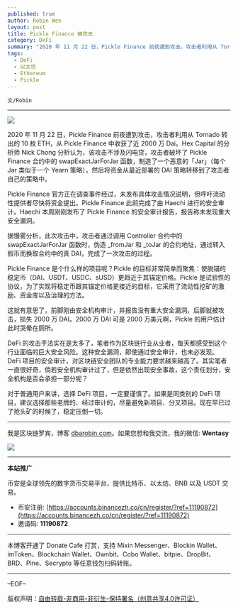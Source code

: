 ```yaml
---
published: true
author: Robin Wen
layout: post
title: Pickle Finance 被攻击
category: DeFi
summary: "2020 年 11 月 22 日，Pickle Finance 前夜遭到攻击，攻击者利用从 Tornado 转出的 10 枚 ETH，从 Pickle Finance 中收获了近 2000 万 Dai。Hex Capital 的分析师 Nick Chong 分析认为，该攻击不涉及闪电贷，攻击者破坏了 Pickle Finance 合约中的 swapExactJarForJar 函数，制造了一个恶意的「Jar」（每个 Jar 类似于一个 Yearn 策略），然后将资金从最近部署的 DAI 策略转移到了攻击者自己的策略中。对于普通用户来讲，选择 DeFi 项目，一定要谨慎了。如果是同类别的 DeFi 项目，建议选择那些老牌的、经过审计的，尽量避免新项目、分叉项目。现在早已过了抢头矿的时候了，稳定压倒一切。"
tags:
  - DeFi
  - 以太坊
  - Ethereum
  - Pickle
---
```


`文/Robin`

***

![](https://cdn.dbarobin.com/4rbgh2x.png)

2020 年 11 月 22 日，Pickle Finance 前夜遭到攻击，攻击者利用从 Tornado 转出的 10 枚 ETH，从 Pickle Finance 中收获了近 2000 万 Dai。Hex Capital 的分析师 Nick Chong 分析认为，该攻击不涉及闪电贷，攻击者破坏了 Pickle Finance 合约中的 swapExactJarForJar 函数，制造了一个恶意的「Jar」（每个 Jar 类似于一个 Yearn 策略），然后将资金从最近部署的 DAI 策略转移到了攻击者自己的策略中。

Pickle Finance 官方正在调查事件经过，未发布具体攻击情况说明，但呼吁流动性提供者尽快将资金提出。Pickle Finance 此前完成了由 Haechi 进行的安全审计。Haechi 本周刚刚发布了 Pickle Finance 的安全审计报告，报告称未发现重大安全漏洞。

据慢雾分析，此次攻击中，攻击者通过调用 Controller 合约中的 swapExactJarForJar 函数时，伪造  _fromJar 和 _toJar 的合约地址，通过转入假币而换取合约中的真 DAI，完成了一次攻击的过程。

Pickle Finance 是个什么样的项目呢？Pickle 的目标非常简单而聚焦：使脱锚的稳定币（DAI、USDT、USDC、sUSD）更趋近于其锚定价格。Pickle 是试验性的协议，为了实现将稳定币跟其锚定价格更接近的目标，它采用了流动性挖矿的激励、资金库以及治理的方法。

这就有意思了，前脚刚由安全机构审计，并报告没有重大安全漏洞，后脚就被攻击，损失 2000 万 DAI。2000 万 DAI 可是 2000 万美元啊，Pickle 的用户估计此时哭晕在厕所。

DeFi 的攻击手法实在是太多了，笔者作为区块链行业从业者，每天都感受到这个行业面临的巨大安全风险。这种安全漏洞，即使通过安全审计，也未必发现。DeFi 项目的安全审计，对区块链安全团队的专业能力要求越来越高了。其实笔者一直很好奇，倘若安全机构审计过了，但是依然出现安全事故，这个责任划分，安全机构是否会承担一部分呢？

对于普通用户来讲，选择 DeFi 项目，一定要谨慎了。如果是同类别的 DeFi 项目，建议选择那些老牌的、经过审计的，尽量避免新项目、分叉项目。现在早已过了抢头矿的时候了，稳定压倒一切。

***

我是区块链罗宾，博客 [dbarobin.com](https://dbarobin.com/)。如果您想和我交流，我的微信: **Wentasy**

![](https://cdn.dbarobin.com/v4yywe2.png)

***

**本站推广**

币安是全球领先的数字货币交易平台，提供比特币、以太坊、BNB 以及 USDT 交易。

* 币安注册: [https://accounts.binancezh.co/cn/register/?ref=11190872](https://accounts.binancezh.co/cn/register/?ref=11190872)
* 邀请码: **11190872**

***

本博客开通了 Donate Cafe 打赏，支持 Mixin Messenger、Blockin Wallet、imToken、Blockchain Wallet、Ownbit、Cobo Wallet、bitpie、DropBit、BRD、Pine、Secrypto 等任意钱包扫码转账。

<center>
    <div class="--donate-button"
         data-button-id="f8b9df0d-af9a-460d-8258-d3f435445075"
    ></div>
</center>

***

–EOF–

版权声明：[自由转载-非商用-非衍生-保持署名（创意共享4.0许可证）](http://creativecommons.org/licenses/by-nc-nd/4.0/deed.zh)